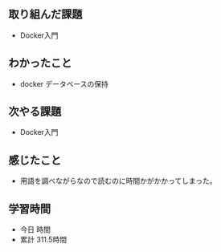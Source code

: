 ## 取り組んだ課題
- Docker入門
## わかったこと
- docker データベースの保持
## 次やる課題
- Docker入門
## 感じたこと
- 用語を調べながらなので読むのに時間かがかかってしまった。
## 学習時間
- 今日 時間
- 累計 311.5時間
